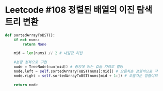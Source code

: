 # Leetcode #108 정렬된 배열의 이진 탐색 트리 변환


```python
def sortedArrayToBST():
    if not nums:
        return None
    
    mid = len(nums) // 2 # 내림값 리턴
    
    #분할 정복으로 구현
    node = TreeNode(num[mid]) # 중앙에 있는 값들 차례로 할당
    node.left = self.sortedArraryToBST(nums[:mid]) # 오름차순 정렬이므로 작은 값
    node.right = self.sortedArrayToBST(nums[mid + 1:]) # 오름차순 정렬이므로 큰 값
    
    return node
```


```python

```
